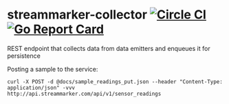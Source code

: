 # streammarker-collector [![Circle CI](https://circleci.com/gh/urlgrey/streammarker-collector.svg?style=svg)](https://circleci.com/gh/urlgrey/streammarker-collector) [![Go Report Card](https://goreportcard.com/badge/github.com/urlgrey/streammarker-collector)](https://goreportcard.com/report/github.com/urlgrey/streammarker-collector)
REST endpoint that collects data from data emitters and enqueues it for persistence

Posting a sample to the service:
```shell
curl -X POST -d @docs/sample_readings_put.json --header "Content-Type: application/json" -vvv http://api.streammarker.com/api/v1/sensor_readings
```

